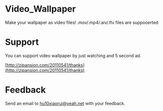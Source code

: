

# Video\_Wallpaper

Make your wallpaper as video files! .mov/.mp4/.aiv/.flv files are suppooerted

# Support

You can support video wallpaper by just watching and 5 second ad.

[http://zipansion.com/20110541/thanks](http://zipansion.com/20110541/thanks)

# Feedback

Send an email to [hu10xiaorui@yeah.net](mailto:hu10xiaorui@yeah.net) with your feedback.

